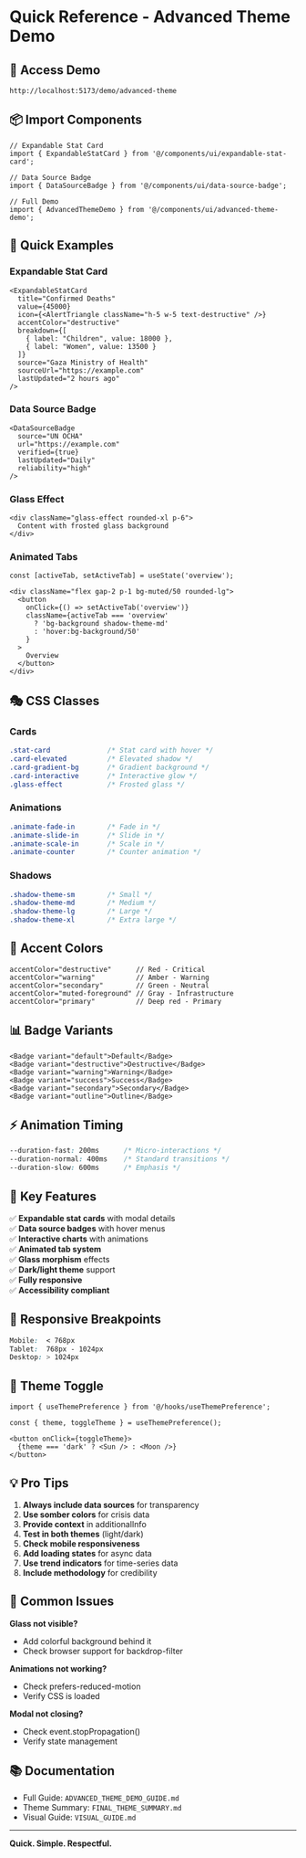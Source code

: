 # Quick Reference - Advanced Theme Demo

## 🚀 Access Demo

```
http://localhost:5173/demo/advanced-theme
```

## 📦 Import Components

```tsx
// Expandable Stat Card
import { ExpandableStatCard } from '@/components/ui/expandable-stat-card';

// Data Source Badge
import { DataSourceBadge } from '@/components/ui/data-source-badge';

// Full Demo
import { AdvancedThemeDemo } from '@/components/ui/advanced-theme-demo';
```

## 🎨 Quick Examples

### Expandable Stat Card

```tsx
<ExpandableStatCard
  title="Confirmed Deaths"
  value={45000}
  icon={<AlertTriangle className="h-5 w-5 text-destructive" />}
  accentColor="destructive"
  breakdown={[
    { label: "Children", value: 18000 },
    { label: "Women", value: 13500 }
  ]}
  source="Gaza Ministry of Health"
  sourceUrl="https://example.com"
  lastUpdated="2 hours ago"
/>
```

### Data Source Badge

```tsx
<DataSourceBadge 
  source="UN OCHA"
  url="https://example.com"
  verified={true}
  lastUpdated="Daily"
  reliability="high"
/>
```

### Glass Effect

```tsx
<div className="glass-effect rounded-xl p-6">
  Content with frosted glass background
</div>
```

### Animated Tabs

```tsx
const [activeTab, setActiveTab] = useState('overview');

<div className="flex gap-2 p-1 bg-muted/50 rounded-lg">
  <button
    onClick={() => setActiveTab('overview')}
    className={activeTab === 'overview' 
      ? 'bg-background shadow-theme-md' 
      : 'hover:bg-background/50'
    }
  >
    Overview
  </button>
</div>
```

## 🎭 CSS Classes

### Cards
```css
.stat-card              /* Stat card with hover */
.card-elevated          /* Elevated shadow */
.card-gradient-bg       /* Gradient background */
.card-interactive       /* Interactive glow */
.glass-effect           /* Frosted glass */
```

### Animations
```css
.animate-fade-in        /* Fade in */
.animate-slide-in       /* Slide in */
.animate-scale-in       /* Scale in */
.animate-counter        /* Counter animation */
```

### Shadows
```css
.shadow-theme-sm        /* Small */
.shadow-theme-md        /* Medium */
.shadow-theme-lg        /* Large */
.shadow-theme-xl        /* Extra large */
```

## 🎨 Accent Colors

```tsx
accentColor="destructive"      // Red - Critical
accentColor="warning"          // Amber - Warning
accentColor="secondary"        // Green - Neutral
accentColor="muted-foreground" // Gray - Infrastructure
accentColor="primary"          // Deep red - Primary
```

## 📊 Badge Variants

```tsx
<Badge variant="default">Default</Badge>
<Badge variant="destructive">Destructive</Badge>
<Badge variant="warning">Warning</Badge>
<Badge variant="success">Success</Badge>
<Badge variant="secondary">Secondary</Badge>
<Badge variant="outline">Outline</Badge>
```

## ⚡ Animation Timing

```css
--duration-fast: 200ms      /* Micro-interactions */
--duration-normal: 400ms    /* Standard transitions */
--duration-slow: 600ms      /* Emphasis */
```

## 🎯 Key Features

✅ **Expandable stat cards** with modal details  
✅ **Data source badges** with hover menus  
✅ **Interactive charts** with animations  
✅ **Animated tab system**  
✅ **Glass morphism** effects  
✅ **Dark/light theme** support  
✅ **Fully responsive**  
✅ **Accessibility compliant**  

## 📱 Responsive Breakpoints

```css
Mobile:  < 768px
Tablet:  768px - 1024px
Desktop: > 1024px
```

## 🔧 Theme Toggle

```tsx
import { useThemePreference } from '@/hooks/useThemePreference';

const { theme, toggleTheme } = useThemePreference();

<button onClick={toggleTheme}>
  {theme === 'dark' ? <Sun /> : <Moon />}
</button>
```

## 💡 Pro Tips

1. **Always include data sources** for transparency
2. **Use somber colors** for crisis data
3. **Provide context** in additionalInfo
4. **Test in both themes** (light/dark)
5. **Check mobile responsiveness**
6. **Add loading states** for async data
7. **Use trend indicators** for time-series data
8. **Include methodology** for credibility

## 🐛 Common Issues

**Glass not visible?**
- Add colorful background behind it
- Check browser support for backdrop-filter

**Animations not working?**
- Check prefers-reduced-motion
- Verify CSS is loaded

**Modal not closing?**
- Check event.stopPropagation()
- Verify state management

## 📚 Documentation

- Full Guide: `ADVANCED_THEME_DEMO_GUIDE.md`
- Theme Summary: `FINAL_THEME_SUMMARY.md`
- Visual Guide: `VISUAL_GUIDE.md`

---

**Quick. Simple. Respectful.**
